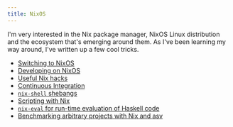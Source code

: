```yaml
---
title: NixOS
---
```


I'm very interested in the Nix package manager, NixOS Linux distribution and the
ecosystem that's emerging around them. As I've been learning my way around, I've
written up a few cool tricks.

 - [Switching to NixOS](switching_to_nixos.html)
 - [Developing on NixOS](developing_on_nixos.html)
 - [Useful Nix hacks](useful_hacks.html)
 - [Continuous Integration](continuous_integration.html)
 - [`nix-shell` shebangs](nix_shell_shebangs.html)
 - [Scripting with Nix](scripting_with_nix.html)
 - [`nix-eval` for run-time evaluation of Haskell code](nix_eval.html)
 - [Benchmarking arbitrary projects with Nix and asv](asv_benchmarking.html)
